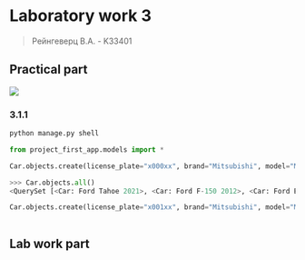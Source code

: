 # Laboratory work 3
> Рейнгеверц В.А. - K33401



## Practical part

![](https://i.imgur.com/IGscva6.png)


### 3.1.1

```bash
python manage.py shell
```

```python
from project_first_app.models import *

Car.objects.create(license_plate="x000xx", brand="Mitsubishi", model="Mitsubishi Lancer 2017", color="#000000")

>>> Car.objects.all()
<QuerySet [<Car: Ford Tahoe 2021>, <Car: Ford F-150 2012>, <Car: Ford Explorer 2010>, <Car: KIA Rio 2010>, <Car: Hyundai Elantra 2012>, <Car: Renault Duster 2005>, <Car: Honda Civic 2007>, <Car: Mitsubishi Lancer 2017>]>

Car.objects.create(license_plate="x001xx", brand="Mitsubishi", model="Mitsubishi Outlander 2017", color="#000000")



```

## Lab work part
